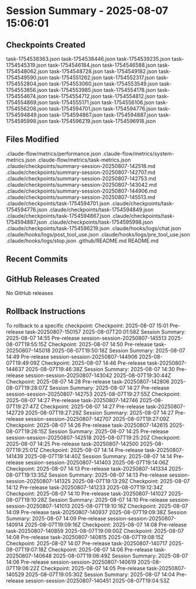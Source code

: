 # Session Summary - 2025-08-07 15:06:01

## Checkpoints Created
task-1754538363.json
task-1754538446.json
task-1754539235.json
task-1754545319.json
task-1754546184.json
task-1754546588.json
task-1754548062.json
task-1754548728.json
task-1754549182.json
task-1754549590.json
task-1754551262.json
task-1754552317.json
task-1754552804.json
task-1754553060.json
task-1754553549.json
task-1754553856.json
task-1754553985.json
task-1754554178.json
task-1754554674.json
task-1754554712.json
task-1754554812.json
task-1754554869.json
task-1754555171.json
task-1754556106.json
task-1754556208.json
task-1754594701.json
task-1754594776.json
task-1754594849.json
task-1754594867.json
task-1754594887.json
task-1754595998.json
task-1754596219.json
task-1754596918.json

## Files Modified
.claude-flow/metrics/performance.json
.claude-flow/metrics/system-metrics.json
.claude-flow/metrics/task-metrics.json
.claude/checkpoints/summary-session-20250807-142518.md
.claude/checkpoints/summary-session-20250807-142707.md
.claude/checkpoints/summary-session-20250807-142753.md
.claude/checkpoints/summary-session-20250807-143042.md
.claude/checkpoints/summary-session-20250807-144906.md
.claude/checkpoints/summary-session-20250807-145513.md
.claude/checkpoints/task-1754594701.json
.claude/checkpoints/task-1754594776.json
.claude/checkpoints/task-1754594849.json
.claude/checkpoints/task-1754594867.json
.claude/checkpoints/task-1754594887.json
.claude/checkpoints/task-1754595998.json
.claude/checkpoints/task-1754596219.json
.claude/hooks/logs/chat.json
.claude/hooks/logs/post_tool_use.json
.claude/hooks/logs/pre_tool_use.json
.claude/hooks/logs/stop.json
.github/README.md
README.md

## Recent Commits


## GitHub Releases Created
No GitHub releases

## Rollback Instructions
To rollback to a specific checkpoint:
Checkpoint: 2025-08-07 15:01	Pre-release	task-20250807-150157	2025-08-07T20:01:58Z
Session Summary: 2025-08-07 14:55	Pre-release	session-session-20250807-145513	2025-08-07T19:55:15Z
Checkpoint: 2025-08-07 14:50	Pre-release	task-20250807-145018	2025-08-07T19:50:18Z
Session Summary: 2025-08-07 14:49	Pre-release	session-session-20250807-144906	2025-08-07T19:49:09Z
Checkpoint: 2025-08-07 14:46	Pre-release	task-20250807-144637	2025-08-07T19:46:38Z
Session Summary: 2025-08-07 14:30	Pre-release	session-session-20250807-143042	2025-08-07T19:30:44Z
Checkpoint: 2025-08-07 14:28	Pre-release	task-20250807-142806	2025-08-07T19:28:07Z
Session Summary: 2025-08-07 14:27	Pre-release	session-session-20250807-142753	2025-08-07T19:27:55Z
Checkpoint: 2025-08-07 14:27	Pre-release	task-20250807-142746	2025-08-07T19:27:47Z
Checkpoint: 2025-08-07 14:27	Pre-release	task-20250807-142729	2025-08-07T19:27:29Z
Session Summary: 2025-08-07 14:27	Pre-release	session-session-20250807-142707	2025-08-07T19:27:09Z
Checkpoint: 2025-08-07 14:26	Pre-release	task-20250807-142615	2025-08-07T19:26:15Z
Session Summary: 2025-08-07 14:25	Pre-release	session-session-20250807-142518	2025-08-07T19:25:20Z
Checkpoint: 2025-08-07 14:25	Pre-release	task-20250807-142500	2025-08-07T19:25:01Z
Checkpoint: 2025-08-07 14:14	Pre-release	task-20250807-141439	2025-08-07T19:14:40Z
Session Summary: 2025-08-07 14:14	Pre-release	session-session-20250807-141403	2025-08-07T19:14:06Z
Checkpoint: 2025-08-07 14:13	Pre-release	task-20250807-141334	2025-08-07T19:13:35Z
Session Summary: 2025-08-07 14:13	Pre-release	session-session-20250807-141325	2025-08-07T19:13:29Z
Checkpoint: 2025-08-07 14:12	Pre-release	task-20250807-141233	2025-08-07T19:12:34Z
Checkpoint: 2025-08-07 14:10	Pre-release	task-20250807-141027	2025-08-07T19:10:28Z
Session Summary: 2025-08-07 14:10	Pre-release	session-session-20250807-141013	2025-08-07T19:10:16Z
Checkpoint: 2025-08-07 14:09	Pre-release	task-20250807-140937	2025-08-07T19:09:38Z
Session Summary: 2025-08-07 14:09	Pre-release	session-session-20250807-140914	2025-08-07T19:09:16Z
Checkpoint: 2025-08-07 14:08	Pre-release	task-20250807-140859	2025-08-07T19:09:00Z
Checkpoint: 2025-08-07 14:08	Pre-release	task-20250807-140815	2025-08-07T19:08:15Z
Checkpoint: 2025-08-07 14:07	Pre-release	task-20250807-140717	2025-08-07T19:07:18Z
Checkpoint: 2025-08-07 14:06	Pre-release	task-20250807-140648	2025-08-07T19:06:49Z
Session Summary: 2025-08-07 14:06	Pre-release	session-session-20250807-140619	2025-08-07T19:06:22Z
Checkpoint: 2025-08-07 14:05	Pre-release	task-20250807-140529	2025-08-07T19:05:30Z
Session Summary: 2025-08-07 14:04	Pre-release	session-session-20250807-140451	2025-08-07T19:04:53Z
